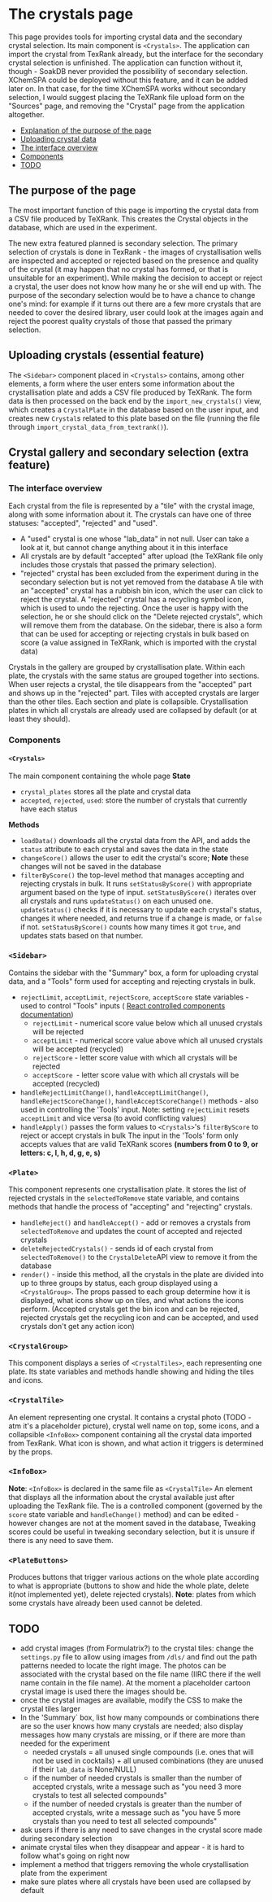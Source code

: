 
# The crystals page
This page provides tools for importing crystal data and the secondary crystal selection. Its main component is `<Crystals>`. The application can import the crystal from TexRank already, but the interface for the secondary crystal selection is unfinished. The application can function without it, though -  SoakDB never provided the possibility of secondary selection. XChemSPA could be deployed without this feature, and it can be added later on. In that case, for the time XChemSPA works without secondary selection, I would suggest placing the TeXRank file upload form on the "Sources" page, and removing the "Crystal" page from the application altogether.
- [Explanation of the purpose of the page](#purpose)
- [Uploading crystal data](#upload)
- [The interface overview](#interface)
- [Components](#components)
- [TODO](#todo)
## The purpose of the page <a name="purpose"></a>
The most important function of this page is importing the crystal data from a CSV file produced by TeXRank. This creates the Crystal objects in the database, which are used in the experiment.

The new extra featured planned is secondary selection. The primary selection of crystals is done in TexRank - the images of crystallisation wells are inspected and accepted or rejected based on the presence and quality of the crystal (it may happen that no crystal has formed, or that is unsuitable for an experiment). While making the decision to accept or reject a crystal, the user does not know how many he or she will end up with.
The purpose of the secondary selection would be to have a chance to change one's mind: for example if it turns out there are a few more crystals that are needed to cover the desired library, user could look at the images again and reject the poorest quality crystals of those that passed the primary selection.

## Uploading crystals (essential feature)<a name="upload"></a>
The `<Sidebar>` component placed in `<Crystals>` contains, among other elements, a form where the user enters some information about the crystallisation plate and adds a CSV file produced by TeXRank.
The form data is then processed on the back end by the `import_new_crystals()` view, which creates a `CrystalPlate` in the database based on the user input, and creates new `Crystal`s related to this plate based on the file (running the file through `import_crystal_data_from_textrank()`).
## Crystal gallery and secondary selection (extra feature)
### The interface overview<a name="interface"></a>
Each crystal from the file is represented by a "tile" with the crystal image, along with some information about it. The crystals can have one of three statuses: "accepted", "rejected" and "used".
-  A "used" crystal is one whose "lab_data" in not null. User can take a look at it, but cannot change anything about it in this interface
- All crystals are by default "accepted" after upload (the TeXRank file only includes those crystals that passed the primary selection). 
- "rejected" crystal has been excluded from the experiment during in the secondary selection but is not yet removed from the database
A tile with an "accepted" crystal has a rubbish bin icon, which the user can click to reject the crystal. A "rejected" crystal has a recycling symbol icon, which is used to undo the rejecting. Once the user is happy with the selection, he or she should click on the "Delete rejected crystals", which will remove them from the database.
On the sidebar, there is also a form that can be used for accepting or rejecting crystals in bulk based on score (a value assigned in TeXRank, which is imported with the crystal data)

Crystals in the gallery are grouped by crystallisation plate. Within each plate, the crystals with the same status are grouped together into sections. When user rejects a crystal, the tile disappears from the "accepted" part and shows up in the "rejected" part. Tiles with accepted crystals are larger than the other tiles. Each section and plate is collapsible. Crystallisation plates in which all crystals are already used are collapsed by default (or at least they should).
### Components <a name="components"></a>
#### `<Crystals>`
The main component containing the whole page
**State**
- `crystal_plates` stores all the plate and crystal data
- `accepted`, `rejected`, `used`: store the number of crystals that currently have each status

**Methods**
- `loadData()` downloads all the crystal data from the API, and adds the `status` attribute to each crystal and saves the data in the state
- `changeScore()` allows the user to edit the crystal's score; **Note** these changes will not be saved in the database
- `filterByScore()` the top-level method that manages accepting and rejecting crystals in bulk. It runs `setStatusByScore()` with appropriate argument based on the type of input. `setStatusByScore()`  iterates over all crystals and runs `updateStatus()` on each unused one. `updateStatus()` checks if it is necessary to update each crystal's status, changes it where needed, and returns true if a change is made, or `false` if not. `setStatusByScore()` counts how many times it got `true`, and updates stats based on that number.
### `<Sidebar>`
Contains the sidebar with the "Summary" box, a form for uploading crystal data, and a "Tools" form used for accepting and rejecting crystals in bulk.
- `rejectLimit`, `acceptLimit`, `rejectScore`, `acceptScore` state variables - used to control "Tools" inputs ( [React controlled components documentation](https://reactjs.org/docs/forms.html#controlled-components))
	- `rejectLimit` - numerical score value below which all unused crystals will be rejected
	- `acceptLimit` - numerical score value above which all unused crystals will be accepted (recycled)
	- `rejectScore` - letter score value with which all crystals will be rejected
	- `acceptScore `- letter score value with which all crystals will be accepted (recycled)
- `handleRejectLimitChange()`,  `handleAcceptLimitChange()`,  `handleRejectScoreChange()`,  `handleAcceptScoreChange()` methods - also used in controlling the 'Tools' input. Note: setting `rejectLimit` resets `acceptLimit` and vice versa (to avoid conflicting values)
- `handleApply()` passes the form values to `<Crystals>`'s `filterByScore` to reject or accept crystals in bulk
The input in the 'Tools' form only accepts values that are valid TeXRank scores **(numbers from 0 to 9, or letters: c, l, h, d, g, e, s)**


### `<Plate>`
This component represents one crystallisation plate. It stores the list of rejected crystals in the `selectedToRemove` state variable, and contains methods that handle the process of "accepting" and "rejecting" crystals.
- `handleReject()` and `handleAccept()` - add or removes a crystals from  `selectedToRemove` and updates the count of accepted and rejected crystals
- `deleteRejectedCrystals()` - sends id of each crystal from `selectedToRemove()` to the `CrystalDelete`API view to remove it from the database
- `render()` - inside this method, all the crystals in the plate are divided  into up to three groups by status, each group displayed using a `<CrystalGroup>`. The props passed to each group determine how it is displayed, what icons show up on tiles, and what actions the icons perform. (Accepted crystals get the bin icon and can be rejected, rejected crystals get the recycling icon and can be accepted, and used crystals don't get any action icon)

### `<CrystalGroup>`
This component displays a series of `<CrystalTiles>`, each representing one plate. Its state variables and methods handle showing and hiding the tiles and icons.

### `<CrystalTile>`
An element representing one crystal. It contains a crystal photo (TODO - atm it's a placeholder picture), crystal well name on top, some icons, and a collapsible `<InfoBox>` component containing all the crystal data imported from TexRank. 
What icon is shown, and what action it triggers is determined by the props.

### `<InfoBox>`
**Note**:  `<InfoBox>` is declared in the same file as `<CrystalTile>`
An element that displays all the information about the crystal available just after uploading the TexRank file. The is a controlled component (governed by the `score` state variable and `handleChange()` method) and can be edited - however changes are not at the moment saved in the database, Tweaking scores could be useful in tweaking secondary selection, but it is unsure if there is any need to save them.
### `<PlateButtons>`
Produces buttons that trigger various actions on the whole plate according to what is appropriate (buttons to show and hide the whole plate, delete it(not implemented yet), delete rejected crystals). **Note**: plates from which some crystals have already been used cannot be deleted.

## **TODO**<a name="todo"></a>
- add crystal images (from Formulatrix?)  to the crystal tiles: change the `settings.py` file to allow using images from `/dls/` and find out the path patterns needed to locate the right image. The photos can be associated with the crystal based on the file name (IIRC there if the well name contain in the file name). At the moment a placeholder cartoon crystal image is used there the images should be.
- once the crystal images are available, modify the CSS to make the crystal tiles larger
- In the 'Summary` box, list how many compounds or combinations there are so the user knows how many crystals are needed; also display messages how many crystals are missing, or if there are more than needed for the experiment
	- needed crystals = all unused single compounds (i.e. ones that will not be used in cocktails) + all unused combinations (they are unused if their `lab_data` is None/NULL)
	- if the number of needed crystals is smaller than the number of accepted crystals, write a message such as "you need 3 more crystals to test all selected compounds"
	- if the number of needed crystals is greater than the number of accepted crystals, write a message such as "you have 5 more crystals than you need to test all selected compounds"
- ask users if there is any need to save changes in the crystal score made during secondary selection
- animate crystal tiles when they disappear and appear - it is hard to follow what's going on right now
- implement a method that triggers removing the whole crystallisation plate from the experiment
- make sure plates where all crystals have been used are collapsed by default

